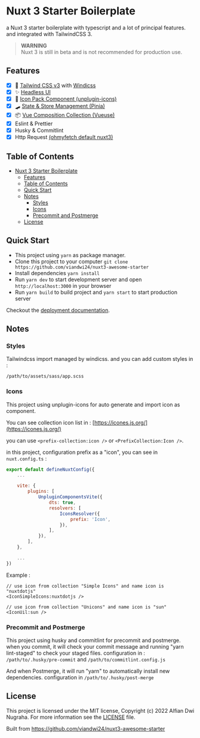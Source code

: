 # Nuxt 3 Starter Boilerplate
a Nuxt 3 starter boilerplate with typescript and a lot of principal features. and integrated with TailwindCSS 3.

> **WARNING** \
> Nuxt 3 is still in beta and is not recommended for production use.

## Features
- [x] 💨 [Tailwind CSS v3](https://tailwindcss.com/) with [Windicss](https://windicss.org/)
- [x] ✨ [Headless UI](https://headlessui.dev/)
- [x] 🔔 [Icon Pack Component (unplugin-icons)](https://icones.js.org/)
- [x] 🛹 [State & Store Management (Pinia)](https://pinia.vuejs.org/)
- [x] 📦 [Vue Composition Collection (Vueuse)](https://vueuse.org/)
- [x] Eslint & Prettier
- [x] Husky & Commitlint
- [x] Http Request [(ohmyfetch default nuxt3)](https://github.com/unjs/ohmyfetch)
## Table of Contents
- [Nuxt 3 Starter Boilerplate](#nuxt-3-starter-boilerplate)
  - [Features](#features)
  - [Table of Contents](#table-of-contents)
  - [Quick Start](#quick-start)
  - [Notes](#notes)
    - [Styles](#styles)
    - [Icons](#icons)
    - [Precommit and Postmerge](#precommit-and-postmerge)
  - [License](#license)

## Quick Start
* This project using `yarn` as package manager.
* Clone this project to your computer `git clone https://github.com/viandwi24/nuxt3-awesome-starter`
* Install dependencies `yarn install`
* Run `yarn dev` to start development server and open `http://localhost:3000` in your browser
* Run `yarn build` to build project and `yarn start` to start production server

Checkout the [deployment documentation](https://v3.nuxtjs.org/docs/deployment).

## Notes
### Styles
Tailwindcss import managed by windicss.
and you can add custom styles in :
```
/path/to/assets/sass/app.scss
```

### Icons
This project using unplugin-icons for auto generate and import icon as component.

You can see collection icon list in : [https://icones.js.org/](https://icones.js.org/)

you can use `<prefix-collection:icon />` or `<PrefixCollection:Icon />`.

in this project, configuration prefix as a "icon", you can see in `nuxt.config.ts` :
```js
export default defineNuxtConfig({
    ...

    vite: {
        plugins: [
            UnpluginComponentsVite({
                dts: true,
                resolvers: [
                    IconsResolver({
                        prefix: 'Icon',
                    }),
                ],
            }),
        ],
    },

    ...
})
```

Example :
```vue
// use icon from collection "Simple Icons" and name icon is "nuxtdotjs"
<IconSimpleIcons:nuxtdotjs />

// use icon from collection "Unicons" and name icon is "sun"
<IconUil:sun />
```
### Precommit and Postmerge
This project using husky and commitlint for precommit and postmerge.
when you commit, it will check your commit message and running "yarn lint-staged" to check your staged files.
configuration in : `/path/to/.husky/pre-commit` and `/path/to/commitlint.config.js`

And when Postmerge, it will run "yarn" to automatically install new dependencies.
configuration in `/path/to/.husky/post-merge`

## License
This project is licensed under the MIT license, Copyright (c) 2022 Alfian Dwi Nugraha. For more information see the [LICENSE](LICENSE.md) file.

Built from https://github.com/viandwi24/nuxt3-awesome-starter